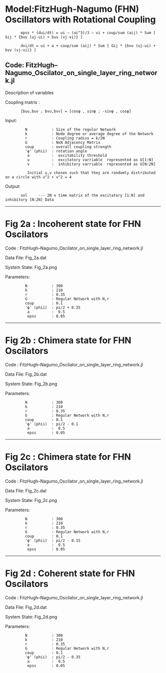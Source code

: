 # Model:FitzHugh-Nagumo (FHN) Oscillators with Rotational Coupling 

           epss * (dui/dt) = ui − (ui^3)/3 − vi + coup/sum (aij) * Sum [ Gij * {buu (uj-ui) + buv (vj-vi)} ]

           dvi/dt = ui + a + coup/sum (aij) * Sum [ Gij * {bvu (uj-ui) + bvv (vj-vi)} ]

Code: FitzHugh–Nagumo_Oscilator_on_single_layer_ring_network.jl
-----------------------------------------------------------------------------------------
Description of variables

Coupling matrix : 

           [buu,buv ; bvu,bvv] = [cosφ , sinφ ; -sinφ , cosφ]
           
Input:

             N           : Size of the regular Network
             k           : Node degree or average degree of the Network
             r           : Coupling radius = k/2N 
             G           : NxN Adjacency Matrix
             coup        : overall coupling strength    
             'φ' (phii)  : rotation angle
              a          :  excitability threshold
              u          :  excitatory varriable  represented as U[1:N]
              v          :  inhibitory varriable  represented as U[N:2N]
              
              Initial u,v chosen such that they are randomly distributed on a circle with u^2 + v^2 = 4 

Output: 

           sol     --- 2N x time matrix of the excitatory [1:N] and inhibitory [N:2N] Data              
-----------------------------------------------------------------------------------------------------------------
# Fig 2a : Incoherent state for FHN Oscilators  

Code : FitzHugh–Nagumo_Oscilator_on_single_layer_ring_network.jl

Data File: Fig_2a.dat

System State: Fig_2a.png

Parameters:


             N           : 300
             k           : 210
             r           : 0.35
             G           : Regular Network with N,r
             coup        : 0.1
             'φ' (phii)  : pi/2 + 0.35 
              a          :  0.5
              epss       : 0.05
-----------------------------------------------------------------------------------------------------------------
# Fig 2b : Chimera state for FHN Oscilators  

Code : FitzHugh–Nagumo_Oscilator_on_single_layer_ring_network.jl

Data File: Fig_2b.dat

System State: Fig_2b.png

Parameters:


             N           : 300
             k           : 210
             r           : 0.35
             G           : Regular Network with N,r
             coup        : 0.1      
             'φ' (phii)  : pi/2 - 0.1
              a          :  0.5
              epss       : 0.05  
-----------------------------------------------------------------------------------------------------------------
# Fig 2c : Chimera state for FHN Oscilators  

Code : FitzHugh–Nagumo_Oscilator_on_single_layer_ring_network.jl

Data File: Fig_2c.dat

System State: Fig_2c.png

Parameters:


             N           : 300
             k           : 210
             r           : 0.35
             G           : Regular Network with N,r
             coup        : 0.1
             'φ' (phii)  : pi/2 - 0.15
              a          :  0.5
              epss       : 0.05
-----------------------------------------------------------------------------------------------------------------
# Fig 2d : Coherent state for FHN Oscilators  

Code : FitzHugh–Nagumo_Oscilator_on_single_layer_ring_network.jl

Data File: Fig_2d.dat

System State: Fig_2d.png

Parameters:


             N           : 300
             k           : 210
             r           : 0.35
             G           : Regular Network with N,r
             coup        : 0.1
             'φ' (phii)  : pi/2 - 0.35
              a          :  0.5
              epss       : 0.05
